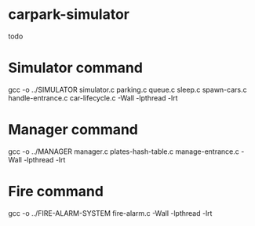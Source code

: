 # carpark-simulator
todo


# Simulator command
gcc -o ../SIMULATOR simulator.c parking.c queue.c sleep.c spawn-cars.c handle-entrance.c car-lifecycle.c -Wall -lpthread -lrt

# Manager command
gcc -o ../MANAGER manager.c plates-hash-table.c manage-entrance.c -Wall -lpthread -lrt

# Fire command
gcc -o ../FIRE-ALARM-SYSTEM fire-alarm.c -Wall -lpthread -lrt